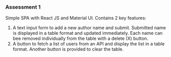 ### Assessment 1
Simple SPA with React JS and Material UI. Contains 2 key features:
1. A text input form to add a new author name and submit. Submitted name is displayed in a table format and updated immediately. Each name can bee removed individually from the table with a delete (X) button.
2. A button to fetch a list of users from an API and display the list in a table format. Another button is provided to clear the table.
